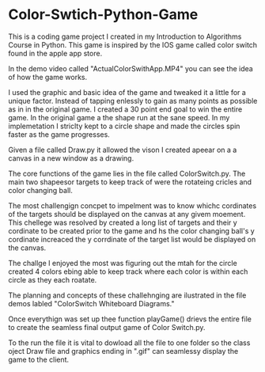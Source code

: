 # Color-Swtich-Python-Game
This is a coding game project I created in my Introduction to Algorithms Course in Python.
This game is inspired by the IOS game called color switch found in the apple app store. 

In the demo video called "ActualColorSwithApp.MP4" you can see the idea of how the game works.

I used the graphic and basic idea of the game and tweaked it a little for a unique factor.
Instead of tapping enlessly to gain as many points as possible as in in the original game. I created a 30 point end goal to win the entire game. In the original game a the shape run at the sane speed. In my implemetation I striclty kept to a circle shape and made the circles spin faster as the game progresses. 

Given a file called Draw.py it allowed the vison I created apeear on a a canvas in a new window as a drawing.

The core functions of the game lies in the file called ColorSwitch.py.
The main two shapeesor targets to keep track of were the rotateing cricles and color changing ball.

The most challengign concpet to impelment was to know whichc cordinates of the targets should be displayed on the canvas at any givem moement. This chellege was resolved by created a long list of targets and their y cordinate to be created prior to the game and hs the color changing ball's y cordinate increaced the y corrdinate of the target list would be displayed on the canvas.

The challge I enjoyed the most was figuring out the mtah for the circle created 4 colors ebing able to keep track where each color is within each circle as they each roatate.

The planning and concepts of these challehnging are ilustrated in the file demos labled "ColorSwitch Whiteboard Diagrams."

Once everythign was set up thee function playGame() drievs the entire file to create the seamless final output game of Color Switch.py.

To the run the file it is vital to dowload all the file to one folder so the class oject Draw file and graphics ending in ".gif" can seamlessy display the game to the client. 

